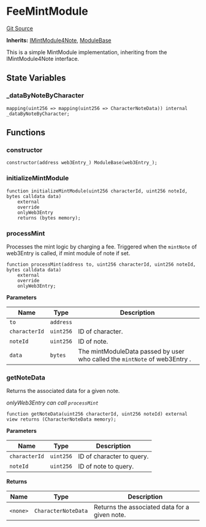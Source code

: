 # FeeMintModule
[Git Source](https://github.com/Crossbell-Box/Crossbell-Contracts/blob/1bc9213c7fb7853b038310c6b20bef0fd2cf388b/contracts/modules/mint/FeeMintModule.sol)

**Inherits:**
[IMintModule4Note](/contracts/interfaces/IMintModule4Note.sol/contract.IMintModule4Note.md), [ModuleBase](/contracts/modules/ModuleBase.sol/contract.ModuleBase.md)

This is a simple MintModule implementation, inheriting from the IMintModule4Note interface.


## State Variables
### _dataByNoteByCharacter

```solidity
mapping(uint256 => mapping(uint256 => CharacterNoteData)) internal _dataByNoteByCharacter;
```


## Functions
### constructor


```solidity
constructor(address web3Entry_) ModuleBase(web3Entry_);
```

### initializeMintModule


```solidity
function initializeMintModule(uint256 characterId, uint256 noteId, bytes calldata data)
    external
    override
    onlyWeb3Entry
    returns (bytes memory);
```

### processMint

Processes the mint logic by charging a fee.
Triggered when the `mintNote` of web3Entry  is called, if mint module of note if set.


```solidity
function processMint(address to, uint256 characterId, uint256 noteId, bytes calldata data)
    external
    override
    onlyWeb3Entry;
```
**Parameters**

|Name|Type|Description|
|----|----|-----------|
|`to`|`address`||
|`characterId`|`uint256`|ID of character.|
|`noteId`|`uint256`|ID of note.|
|`data`|`bytes`|The mintModuleData passed by user who called the `mintNote` of web3Entry .|


### getNoteData

Returns the associated data for a given note.

*onlyWeb3Entry can call `processMint`*


```solidity
function getNoteData(uint256 characterId, uint256 noteId) external view returns (CharacterNoteData memory);
```
**Parameters**

|Name|Type|Description|
|----|----|-----------|
|`characterId`|`uint256`|ID of character to query.|
|`noteId`|`uint256`| ID of note to query.|

**Returns**

|Name|Type|Description|
|----|----|-----------|
|`<none>`|`CharacterNoteData`|Returns the associated data for a given  note.|


